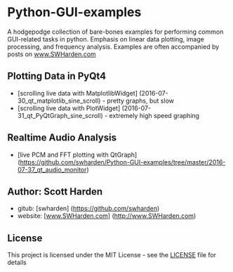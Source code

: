 # Python-GUI-examples
A hodgepodge collection of bare-bones examples for performing common GUI-related tasks in python. Emphasis on linear data plotting, image processing, and frequency analysis. Examples are often accompanied by posts on www.SWHarden.com

## Plotting Data in PyQt4
* [scrolling live data with MatplotlibWidget] (2016-07-30_qt_matplotlib_sine_scroll) - pretty graphs, but slow
* [scrolling live data with PlotWidget] (2016-07-31_qt_PyQtGraph_sine_scroll) - extremely high speed graphing

## Realtime Audio Analysis
* [live PCM and FFT plotting with QtGraph] (https://github.com/swharden/Python-GUI-examples/tree/master/2016-07-37_qt_audio_monitor)


## Author: Scott Harden

* gitub: [swharden] (https://github.com/swharden)
* website: [www.SWHarden.com] (http://www.SWHarden.com)

## License
This project is licensed under the MIT License - see the [LICENSE](LICENSE) file for details
